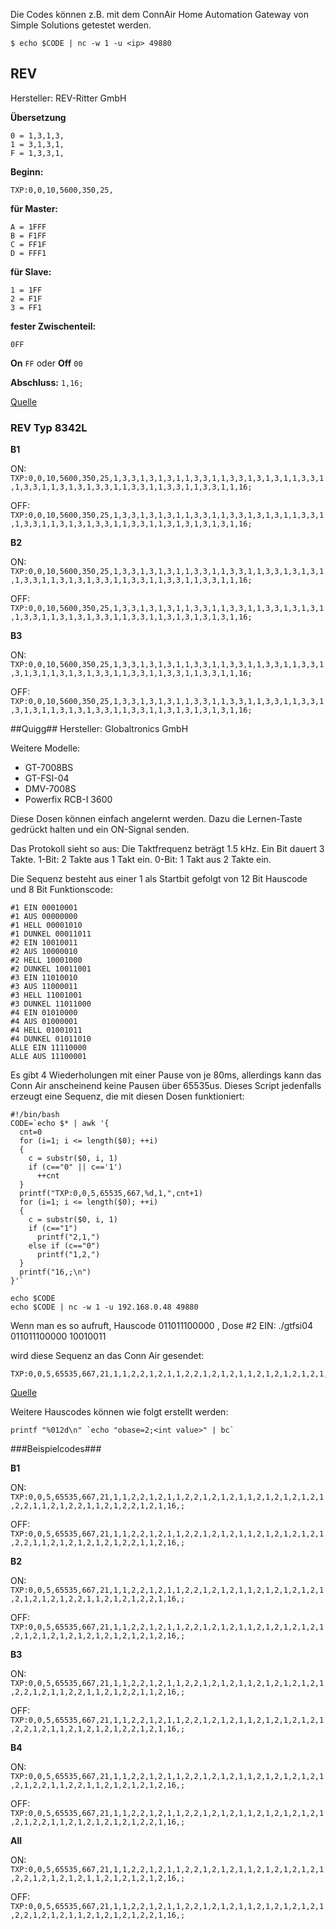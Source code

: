 Die Codes können z.B. mit dem ConnAir Home Automation Gateway von Simple Solutions getestet werden.

	$ echo $CODE | nc -w 1 -u <ip> 49880 
	
## REV ##
Hersteller: REV-Ritter GmbH

**Übersetzung**

```
0 = 1,3,1,3,
1 = 3,1,3,1,
F = 1,3,3,1,
```

**Beginn:**

`TXP:0,0,10,5600,350,25,`

**für Master:**

```
A = 1FFF
B = F1FF
C = FF1F
D = FFF1
```

**für Slave:**

```
1 = 1FF
2 = F1F
3 = FF1
```

**fester Zwischenteil:**

`0FF`

**On** `FF` oder **Off** `00`

**Abschluss:**
`1,16;`

[Quelle](http://simple-solutions.de/forum/viewtopic.php?p=4072#p4072)

### REV Typ 8342L ###
**B1**

ON: `TXP:0,0,10,5600,350,25,1,3,3,1,3,1,3,1,1,3,3,1,1,3,3,1,3,1,3,1,1,3,3,1,1,3,3,1,1,3,1,3,1,3,3,1,1,3,3,1,1,3,3,1,1,3,3,1,1,16;`

OFF: `TXP:0,0,10,5600,350,25,1,3,3,1,3,1,3,1,1,3,3,1,1,3,3,1,3,1,3,1,1,3,3,1,1,3,3,1,1,3,1,3,1,3,3,1,1,3,3,1,1,3,1,3,1,3,1,3,1,16;`

**B2**

ON: `TXP:0,0,10,5600,350,25,1,3,3,1,3,1,3,1,1,3,3,1,1,3,3,1,1,3,3,1,3,1,3,1,1,3,3,1,1,3,1,3,1,3,3,1,1,3,3,1,1,3,3,1,1,3,3,1,1,16;`

OFF: `TXP:0,0,10,5600,350,25,1,3,3,1,3,1,3,1,1,3,3,1,1,3,3,1,1,3,3,1,3,1,3,1,1,3,3,1,1,3,1,3,1,3,3,1,1,3,3,1,1,3,1,3,1,3,1,3,1,16;`

**B3**

ON: `TXP:0,0,10,5600,350,25,1,3,3,1,3,1,3,1,1,3,3,1,1,3,3,1,1,3,3,1,1,3,3,1,3,1,3,1,1,3,1,3,1,3,3,1,1,3,3,1,1,3,3,1,1,3,3,1,1,16;`

OFF: `TXP:0,0,10,5600,350,25,1,3,3,1,3,1,3,1,1,3,3,1,1,3,3,1,1,3,3,1,1,3,3,1,3,1,3,1,1,3,1,3,1,3,3,1,1,3,3,1,1,3,1,3,1,3,1,3,1,16;`

##Quigg##
Hersteller: Globaltronics GmbH

Weitere Modelle:

- GT-7008BS
- GT-FSI-04
- DMV-7008S 
- Powerfix RCB-I 3600

Diese Dosen können einfach angelernt werden. Dazu die Lernen-Taste gedrückt halten und ein ON-Signal senden.

Das Protokoll sieht so aus:
Die Taktfrequenz beträgt 1.5 kHz. Ein Bit dauert 3 Takte.
1-Bit: 2 Takte aus 1 Takt ein.
0-Bit: 1 Takt aus 2 Takte ein.

Die Sequenz besteht aus einer 1 als Startbit gefolgt von 12 Bit Hauscode und 8 Bit Funktionscode:

```
#1 EIN 00010001
#1 AUS 00000000
#1 HELL 00001010
#1 DUNKEL 00011011
#2 EIN 10010011
#2 AUS 10000010
#2 HELL 10001000
#2 DUNKEL 10011001
#3 EIN 11010010
#3 AUS 11000011
#3 HELL 11001001
#3 DUNKEL 11011000
#4 EIN 01010000
#4 AUS 01000001
#4 HELL 01001011
#4 DUNKEL 01011010
ALLE EIN 11110000
ALLE AUS 11100001
```

Es gibt 4 Wiederholungen mit einer Pause von je 80ms, allerdings kann das Conn Air anscheinend keine Pausen über 65535us.
Dieses Script jedenfalls erzeugt eine Sequenz, die mit diesen Dosen funktioniert:

```
#!/bin/bash
CODE=`echo $* | awk '{  
  cnt=0
  for (i=1; i <= length($0); ++i)
  {
    c = substr($0, i, 1)
    if (c=="0" || c=='1')
      ++cnt
  }
  printf("TXP:0,0,5,65535,667,%d,1,",cnt+1)
  for (i=1; i <= length($0); ++i)
  {
    c = substr($0, i, 1)
    if (c=="1")
      printf("2,1,")
    else if (c=="0")
      printf("1,2,")
  }
  printf("16,;\n")
}'`

echo $CODE
echo $CODE | nc -w 1 -u 192.168.0.48 49880 
```

Wenn man es so aufruft, Hauscode 011011100000 , Dose #2 EIN:
./gtfsi04 011011100000 10010011

wird diese Sequenz an das Conn Air gesendet:

```
TXP:0,0,5,65535,667,21,1,1,2,2,1,2,1,1,2,2,1,2,1,2,1,1,2,1,2,1,2,1,2,1,2,2,1,1,2,1,2,2,1,1,2,1,2,2,1,2,1,16,;
```

[Quelle](http://simple-solutions.de/forum/viewtopic.php?p=2527#p2527)

Weitere Hauscodes können wie folgt erstellt werden:

```
printf "%012d\n" `echo "obase=2;<int value>" | bc`
```

###Beispielcodes###

**B1**

ON: `TXP:0,0,5,65535,667,21,1,1,2,2,1,2,1,1,2,2,1,2,1,2,1,1,2,1,2,1,2,1,2,1,2,2,1,1,2,1,2,2,1,1,2,1,2,2,1,2,1,16,;`

OFF: `TXP:0,0,5,65535,667,21,1,1,2,2,1,2,1,1,2,2,1,2,1,2,1,1,2,1,2,1,2,1,2,1,2,2,1,1,2,1,2,1,2,1,2,1,2,2,1,1,2,16,;`

**B2**

ON: `TXP:0,0,5,65535,667,21,1,1,2,2,1,2,1,1,2,2,1,2,1,2,1,1,2,1,2,1,2,1,2,1,2,1,2,1,2,1,2,2,1,1,2,1,2,1,2,2,1,16,;`

OFF: `TXP:0,0,5,65535,667,21,1,1,2,2,1,2,1,1,2,2,1,2,1,2,1,1,2,1,2,1,2,1,2,1,2,1,2,1,2,1,2,1,2,1,2,1,2,1,2,1,2,16,;`

**B3**

ON: `TXP:0,0,5,65535,667,21,1,1,2,2,1,2,1,1,2,2,1,2,1,2,1,1,2,1,2,1,2,1,2,1,2,2,1,2,1,1,2,2,1,1,2,1,2,2,1,1,2,16,;`

OFF: `TXP:0,0,5,65535,667,21,1,1,2,2,1,2,1,1,2,2,1,2,1,2,1,1,2,1,2,1,2,1,2,1,2,2,1,2,1,1,2,1,2,1,2,1,2,2,1,2,1,16,;`

**B4**

ON: `TXP:0,0,5,65535,667,21,1,1,2,2,1,2,1,1,2,2,1,2,1,2,1,1,2,1,2,1,2,1,2,1,2,1,2,2,1,1,2,2,1,1,2,1,2,1,2,1,2,16,;`

OFF: `TXP:0,0,5,65535,667,21,1,1,2,2,1,2,1,1,2,2,1,2,1,2,1,1,2,1,2,1,2,1,2,1,2,1,2,2,1,1,2,1,2,1,2,1,2,1,2,2,1,16,;`

**All**

ON: `TXP:0,0,5,65535,667,21,1,1,2,2,1,2,1,1,2,2,1,2,1,2,1,1,2,1,2,1,2,1,2,1,2,2,1,2,1,2,1,2,1,1,2,1,2,1,2,1,2,16,;`

OFF: `TXP:0,0,5,65535,667,21,1,1,2,2,1,2,1,1,2,2,1,2,1,2,1,1,2,1,2,1,2,1,2,1,2,2,1,2,1,2,1,1,2,1,2,1,2,1,2,2,1,16,;`


	
